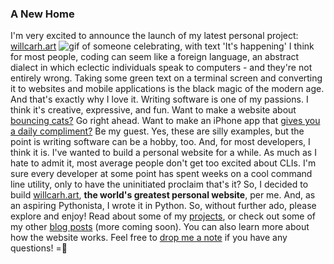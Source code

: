 ### A New Home
I'm very excited to announce the launch of my latest personal project: [willcarh.art]({{sys:home}})
![gif of someone celebrating, with text 'It's happening'](https://media.giphy.com/media/rl0FOxdz7CcxO/giphy.gif)
I think for most people, coding can seem like a foreign language, an abstract dialect in which eclectic individuals speak to computers - and they're not entirely wrong. Taking some green text on a terminal screen and converting it to websites and mobile applications is the black magic of the modern age. And that's exactly why I love it.
Writing software is one of my passions. I think it's creative, expressive, and fun. Want to make a website about [bouncing cats?](https://cat-bounce.com/) Go right ahead. Want to make an iPhone app that [gives you a daily compliment?](https://itunes.apple.com/us/app/da-daily-compliment/id711717136?mt=8) Be my guest. Yes, these are silly examples, but the point is writing software can be a hobby, too. And, for most developers, I think it is.
I've wanted to build a personal website for a while. As much as I hate to admit it, most average people don't get too excited about CLIs. I'm sure every developer at some point has spent weeks on a cool command line utility, only to have the uninitiated proclaim that's it? So, I decided to build [willcarh.art]({{sys:home}}), **the world's greatest personal website**, per me. And, as an aspiring Pythonista, I wrote it in Python.
So, without further ado, please explore and enjoy! Read about some of my [projects]({{src:project_index.html}}), or check out some of my other [blog posts]({{src:blog_index.html}}) (more coming soon). You can also learn more about how the website works. Feel free to [drop me a note](mailto:hello@willcarh.art) if you have any questions!
=🦉